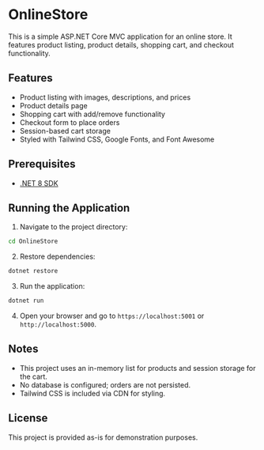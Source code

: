 # OnlineStore

This is a simple ASP.NET Core MVC application for an online store. It features product listing, product details, shopping cart, and checkout functionality.

## Features

- Product listing with images, descriptions, and prices
- Product details page
- Shopping cart with add/remove functionality
- Checkout form to place orders
- Session-based cart storage
- Styled with Tailwind CSS, Google Fonts, and Font Awesome

## Prerequisites

- [.NET 8 SDK](https://dotnet.microsoft.com/download/dotnet/8.0)

## Running the Application

1. Navigate to the project directory:

```bash
cd OnlineStore
```

2. Restore dependencies:

```bash
dotnet restore
```

3. Run the application:

```bash
dotnet run
```

4. Open your browser and go to `https://localhost:5001` or `http://localhost:5000`.

## Notes

- This project uses an in-memory list for products and session storage for the cart.
- No database is configured; orders are not persisted.
- Tailwind CSS is included via CDN for styling.

## License

This project is provided as-is for demonstration purposes.
